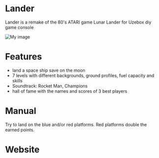 # Lander
Lander is a remake of the 80's ATARI game Lunar Lander for Uzebox diy game console

![My image](http://uzebox.org/wiki/images/thumb/5/59/Landerlevel1.jpg/480px-Landerlevel1.jpg)

# Features
- land a space ship save on the moon
- 7 levels with different backgrounds, ground profiles, fuel capacity and skills
- Soundtrack: Rocket Man, Champions
- hall of fame with the names and scores of 3 best players

# Manual
Try to land on the blue and/or red platforms. Red platforms double the earned points. 

# Website
